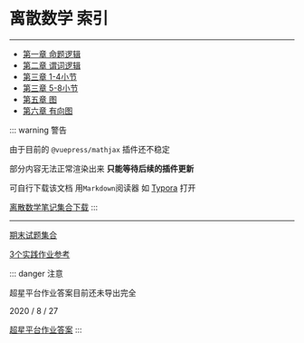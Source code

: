 # 离散数学 索引

------

- [第一章 命题逻辑](./Notes/01.html)
- [第二章 谓词逻辑](./Notes/02.html)
- [第三章 1-4小节](./Notes/03_1.html)
- [第三章 5-8小节](./Notes/03_2.html)
- [第五章 图](./Notes/05.html)
- [第六章 有向图](./Notes/06.html)

::: warning 警告

由于目前的 `@vuepress/mathjax` 插件还不稳定

部分内容无法正常渲染出来 **只能等待后续的插件更新**

可自行下载该文档 用`Markdown`阅读器 如 [Typora](https://typora.io/) 打开


[离散数学笔记集合下载](@cos/Y1S2/DiscreteMathematics/离散数学笔记集合.zip)
:::

------

[期末试题集合](@cos/Y1S2/DiscreteMathematics/期末试题.zip)

[3个实践作业参考](@cos/Y1S2/DiscreteMathematics/实践作业参考答案.zip)

::: danger 注意

超星平台作业答案目前还未导出完全

2020 / 8 / 27


[超星平台作业答案](@cos/Y1S2/DiscreteMathematics/超星平台作业答案.zip)
:::